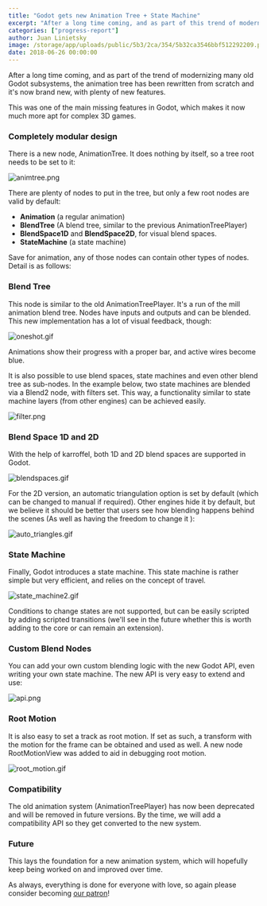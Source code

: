 ```yaml
---
title: "Godot gets new Animation Tree + State Machine"
excerpt: "After a long time coming, and as part of this trend of modernizing many old godot subsystems, the animation tree has been rewritten from scratch and it's now brand new, with plenty of new features."
categories: ["progress-report"]
author: Juan Linietsky
image: /storage/app/uploads/public/5b3/2ca/354/5b32ca3546bbf512292209.png
date: 2018-06-26 00:00:00
---
```


After a long time coming, and as part of the trend of modernizing many old Godot subsystems, the animation tree has been rewritten from scratch and it's now brand new, with plenty of new features.

This was one of the main missing features in Godot, which makes it now much more apt for complex 3D games.

### Completely modular design

There is a new node, AnimationTree. It does nothing by itself, so a tree root needs to be set to it:


![animtree.png](/storage/app/uploads/public/5b3/2bf/e6e/5b32bfe6e59fd673822571.png)

There are plenty of nodes to put in the tree, but only a few root nodes are valid by default:

* **Animation** (a regular animation)
* **BlendTree** (A blend tree, similar to the previous AnimationTreePlayer)
* **BlendSpace1D** and **BlendSpace2D**, for visual blend spaces.
* **StateMachine** (a state machine)

Save for animation, any of those nodes can contain other types of nodes. Detail is as follows:

### Blend Tree

This node is similar to the old AnimationTreePlayer. It's a run of the mill animation blend tree. Nodes
have inputs and outputs and can be blended. This new implementation has a lot of visual feedback, though:

![oneshot.gif](/storage/app/uploads/public/5b3/2c1/5e6/5b32c15e656cd987801148.gif)

Animations show their progress with a proper bar, and active wires become blue.

It is also possible to use blend spaces, state machines and even other blend tree as sub-nodes. In the example below, two state machines are blended via a Blend2 node, with filters set. This way, a functionality similar to state machine layers (from other engines) can be achieved easily.



![filter.png](/storage/app/uploads/public/5b3/2c3/93a/5b32c393ab88b648071626.png)

### Blend Space 1D and 2D

With the help of karroffel, both 1D and 2D blend spaces are supported in Godot.



![blendspaces.gif](/storage/app/uploads/public/5b3/2c4/a01/5b32c4a01b3dc233539052.gif)


For the 2D version, an automatic triangulation option is set by default (which can be changed to manual if required). Other engines hide it by default, but we believe it should be better that users see how blending happens behind the scenes (As well as having the freedom to change it ):



![auto_triangles.gif](/storage/app/uploads/public/5b3/2c4/b5d/5b32c4b5d51b6864551166.gif)


### State Machine

Finally, Godot introduces a state machine. This state machine is rather simple but very efficient, and relies on the concept of travel.


![state_machine2.gif](/storage/app/uploads/public/5b3/2c5/498/5b32c54986e4b288072264.gif)


Conditions to change states are not supported, but can be easily scripted by adding scripted transitions (we'll see in the future whether this is worth adding to the core or can remain an extension).

### Custom Blend Nodes

You can add your own custom blending logic with the new Godot API, even writing your own state machine. The new API is very easy to extend and use:

![api.png](/storage/app/uploads/public/5b3/2c8/44c/5b32c844cb1b7015556472.png)

### Root Motion

It is also easy to set a track as root motion. If set as such, a transform with the motion for the frame can be obtained and used as well. A new node RootMotionView was added to aid in debugging root motion.



![root_motion.gif](/storage/app/uploads/public/5b3/2c8/9a6/5b32c89a6fb68914268459.gif)


### Compatibility

The old animation system (AnimationTreePlayer) has now been deprecated and will be removed in future versions. By the time, we will add a compatibility API so they get converted to the new system.

### Future

This lays the foundation for a new animation system, which will hopefully keep being worked on and improved over time.

As always, everything is done for everyone with love, so again please consider becoming [our patron](https://www.patreon.com/godotengine)!
